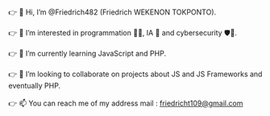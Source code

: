 👉 👋 Hi, I’m @Friedrich482 (Friedrich WEKENON TOKPONTO).<br><br>
👉 👀 I’m interested in programmation 👨‍💻, IA 🤖 and cybersecurity 🛡️🔐.<br><br>
👉 🌱 I’m currently learning JavaScript and PHP.<br><br>
👉 💞️ I’m looking to collaborate on projects about JS and JS Frameworks and eventually PHP.<br><br>
👉 📫 You can reach me of my address mail : friedricht109@gmail.com

<!---
Friedrich482/Friedrich482 is a ✨ special ✨ repository because its `README.md` (this file) appears on your GitHub profile.
You can click the Preview link to take a look at your changes.
--->
